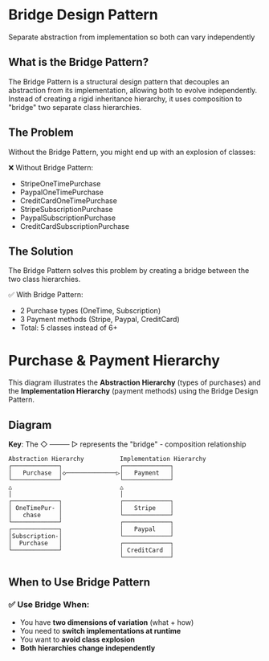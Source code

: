 # Bridge Design Pattern
Separate abstraction from implementation so both can vary independently 

## What is the Bridge Pattern?
The Bridge Pattern is a structural design pattern that decouples an abstraction from its implementation, allowing both to evolve independently. Instead of creating a rigid inheritance hierarchy, it uses composition to "bridge" two separate class hierarchies.

## The Problem
Without the Bridge Pattern, you might end up with an explosion of classes:

❌ Without Bridge Pattern:
- StripeOneTimePurchase
- PaypalOneTimePurchase  
- CreditCardOneTimePurchase
- StripeSubscriptionPurchase
- PaypalSubscriptionPurchase
- CreditCardSubscriptionPurchase
## The Solution
The Bridge Pattern solves this problem by creating a bridge between the two class hierarchies.

✅ With Bridge Pattern:
- 2 Purchase types (OneTime, Subscription)
- 3 Payment methods (Stripe, Paypal, CreditCard)
- Total: 5 classes instead of 6+


# Purchase & Payment Hierarchy

This diagram illustrates the **Abstraction Hierarchy** (types of purchases) and the **Implementation Hierarchy** (payment methods) using the Bridge Design Pattern.

## Diagram

**Key**: The ◇ ──── ▷ represents the "bridge" - composition relationship


```text
Abstraction Hierarchy          Implementation Hierarchy
┌─────────────┐                ┌─────────────┐
│   Purchase  │◇──────────────▷│   Payment   │
└─────────────┘                └─────────────┘
△                              △
│                              │
┌─────────────┐                ┌─────────────┐
│ OneTimePur- │                │   Stripe    │
│   chase     │                └─────────────┘
└─────────────┘                ┌─────────────┐
┌─────────────┐                │   Paypal    │
│Subscription-│                └─────────────┘
│  Purchase   │                ┌─────────────┐
└─────────────┘                │ CreditCard  │
                               └─────────────┘

```

## When to Use Bridge Pattern
### ✅ Use Bridge When:
- You have **two dimensions of variation** (what + how)
- You need to **switch implementations at runtime**
- You want to **avoid class explosion**
- **Both hierarchies change independently**


